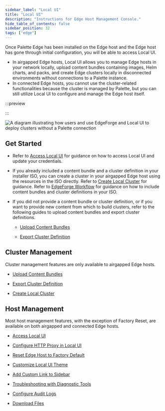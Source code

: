 ```yaml
---
sidebar_label: "Local UI"
title: "Local UI"
description: "Instructions for Edge Host Management Console."
hide_table_of_contents: false
sidebar_position: 32
tags: ["edge"]
---
```


Once Palette Edge has been installed on the Edge host and the Edge host has gone through initial configuration, you will
be able to access Local UI.

- In airgapped Edge hosts, Local UI allows you to manage Edge hosts in your network locally, upload content bundles
  containing images, Helm charts, and packs, and create Edge clusters locally in disconnected environments without
  connections to a Palette instance.
- In connected Edge hosts, you cannot use the cluster-related functionalities because the cluster is managed by Palette,
  but you can still utilize Local UI to configure and manage the Edge host itself.

:::preview

:::

![A diagram illustrating how users and use EdgeForge and Local UI to deploy clusters without a Palette connection](/clusters_edge_emc_workflow.webp)

## Get Started

- Refer to [Access Local UI](./host-management/access-console.md) for guidance on how to access Local UI and update your
  credentials.

- If you already included a content bundle and a cluster definition in your installer ISO, you can create a cluster in
  your airgapped Edge host using the resources in the ISO directly. Refer to
  [Create Local Cluster](./cluster-management/create-cluster.md) for guidance. Refer to
  [EdgeForge Workflow](../edgeforge-workflow/edgeforge-workflow.md) for guidance on how to include content bundles and
  cluster definitions in your ISO.

- If you did not provide a content bundle or cluster definition, or if you want to provide new content from which to
  build clusters, refer to the following guides to upload content bundles and export cluster definitions.

  - [Upload Content Bundles](./cluster-management/upload-content-bundle.md)

  - [Export Cluster Definition](./cluster-management/export-cluster-definition.md)

## Cluster Management

Cluster management features are only available to airgapped Edge hosts.

- [Upload Content Bundles](./cluster-management/upload-content-bundle.md)

- [Export Cluster Definition](./cluster-management/export-cluster-definition.md)

- [Create Local Cluster](./cluster-management/create-cluster.md)

## Host Management

Most host management features, with the exception of Factory Reset, are available on both airgapped and connected Edge
hosts.

- [Access Local UI](./host-management/access-console.md)

- [Configure HTTP Proxy in Local UI](./host-management/configure-proxy.md)

- [Reset Edge Host to Factory Default](./host-management/reset-reboot.md)

- [Customize Local UI Theme](./host-management/theming.md)

- [Add Custom Link to Sidebar](./host-management/custom-link.md)

- [Troubleshooting with Diagnostic Tools](./host-management/diagnostic-tools.md)

- [Configure Audit Logs](./host-management/audit-logs.md)

- [Download Files](./host-management/download-files.md)
